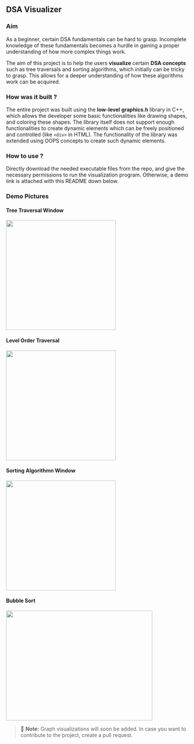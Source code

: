 ## DSA Visualizer

### Aim
As a beginner, certain DSA fundamentals can be hard to grasp. Incomplete knowledge of these fundamentals becomes a hurdle in gaining a proper understanding of how
more complex things work.

The aim of this project is to help the users **visualize** certain **DSA concepts** such as tree traversals and sorting algorithms, which initially can be tricky
to grasp. This allows for a deeper understanding of how these algorithms work can be acquired. 

### How was it built ?
The entire project was built using the **low-level** **graphics.h** library in C++, which allows the developer some basic functionalities like drawing shapes, and 
coloring these shapes. The library itself does not support enough functionalities to create dynamic elements which can be freely positioned and controlled (like
``<div>`` in HTML). The functionality of the library was extended using OOPS concepts to create such dynamic elements.

### How to use ?
Directly download the needed executable files from the repo, and give the necessary permissions to run the visualization program. Otherwise, a demo link is 
attached with this README down below.

### Demo Pictures
#### Tree Traversal Window
<img src="https://github.com/user-attachments/assets/b970fa95-d1bb-4745-a399-35811079b7dd" width=300 height=300>

#### Level Order Traversal
<img src="https://github.com/user-attachments/assets/eb9979c0-2fac-4d77-87dc-2da2d4dddaea" width=300 height=300>

#### Sorting Algorithmn Window
<img src="https://github.com/user-attachments/assets/2c3800c5-c328-4127-99b9-71dda4059f6e" width=300 height=300>

#### Bubble Sort
<img src="https://github.com/user-attachments/assets/a8a7f3f2-1f0c-4b04-a252-d3dc5d9964ac" width=400 height=300>

> :memo: **Note:** Graph visualizations will soon be added. In case you want to contribute to the project, create a pull request.

